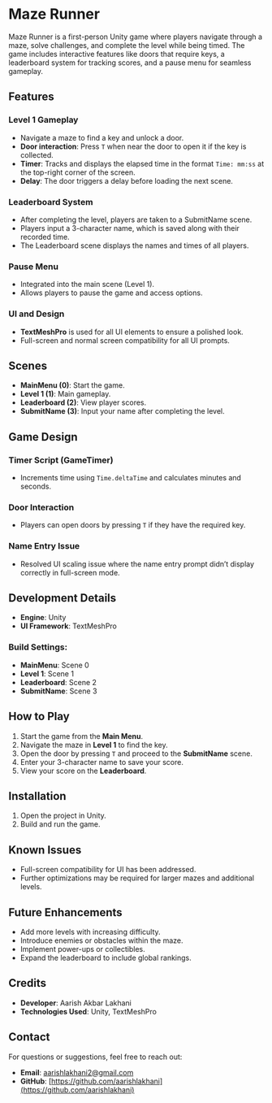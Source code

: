 # Maze Runner

Maze Runner is a first-person Unity game where players navigate through a maze, solve challenges, and complete the level while being timed. The game includes interactive features like doors that require keys, a leaderboard system for tracking scores, and a pause menu for seamless gameplay.

## Features

### Level 1 Gameplay
- Navigate a maze to find a key and unlock a door.
- **Door interaction**: Press `T` when near the door to open it if the key is collected.
- **Timer**: Tracks and displays the elapsed time in the format `Time: mm:ss` at the top-right corner of the screen.
- **Delay**: The door triggers a delay before loading the next scene.

### Leaderboard System
- After completing the level, players are taken to a SubmitName scene.
- Players input a 3-character name, which is saved along with their recorded time.
- The Leaderboard scene displays the names and times of all players.

### Pause Menu
- Integrated into the main scene (Level 1).
- Allows players to pause the game and access options.

### UI and Design
- **TextMeshPro** is used for all UI elements to ensure a polished look.
- Full-screen and normal screen compatibility for all UI prompts.

## Scenes
- **MainMenu (0)**: Start the game.
- **Level 1 (1)**: Main gameplay.
- **Leaderboard (2)**: View player scores.
- **SubmitName (3)**: Input your name after completing the level.

## Game Design

### Timer Script (GameTimer)
- Increments time using `Time.deltaTime` and calculates minutes and seconds.

### Door Interaction
- Players can open doors by pressing `T` if they have the required key.

### Name Entry Issue
- Resolved UI scaling issue where the name entry prompt didn’t display correctly in full-screen mode.

## Development Details

- **Engine**: Unity
- **UI Framework**: TextMeshPro

### Build Settings:
- **MainMenu**: Scene 0
- **Level 1**: Scene 1
- **Leaderboard**: Scene 2
- **SubmitName**: Scene 3

## How to Play

1. Start the game from the **Main Menu**.
2. Navigate the maze in **Level 1** to find the key.
3. Open the door by pressing `T` and proceed to the **SubmitName** scene.
4. Enter your 3-character name to save your score.
5. View your score on the **Leaderboard**.

## Installation

1. Open the project in Unity.
2. Build and run the game.

## Known Issues
- Full-screen compatibility for UI has been addressed.
- Further optimizations may be required for larger mazes and additional levels.

## Future Enhancements
- Add more levels with increasing difficulty.
- Introduce enemies or obstacles within the maze.
- Implement power-ups or collectibles.
- Expand the leaderboard to include global rankings.

## Credits
- **Developer**: Aarish Akbar Lakhani
- **Technologies Used**: Unity, TextMeshPro

## Contact
For questions or suggestions, feel free to reach out:

- **Email**: aarishlakhani2@gmail.com
- **GitHub**: [https://github.com/aarishlakhani](https://github.com/aarishlakhani)
